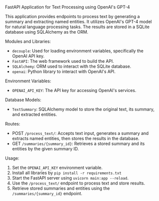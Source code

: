 
FastAPI Application for Text Processing using OpenAI's GPT-4

This application provides endpoints to process text by generating a summary and extracting named entities.
It utilizes OpenAI's GPT-4 model for natural language processing tasks. The results are stored in a SQLite 
database using SQLAlchemy as the ORM.

Modules and Libraries:
- `decouple`: Used for loading environment variables, specifically the OpenAI API key.
- `FastAPI`: The web framework used to build the API.
- `SQLAlchemy`: ORM used to interact with the SQLite database.
- `openai`: Python library to interact with OpenAI's API.

Environment Variables:
- `OPENAI_API_KEY`: The API key for accessing OpenAI's services.

Database Models:
- `TextSummary`: SQLAlchemy model to store the original text, its summary, and extracted entities.

Routes:
- POST `/process_text/`: Accepts text input, generates a summary and extracts named entities, then stores
  the results in the database.
- GET `/summaries/{summary_id}`: Retrieves a stored summary and its entities by the given summary ID.


Usage:
1. Set the `OPENAI_API_KEY` environment variable.
2. Install all libraries by `pip install -r requirements.txt`
3. Start the FastAPI server using `uvicorn main:app --reload`.
4. Use the `/process_text/` endpoint to process text and store results.
5. Retrieve stored summaries and entities using the `/summaries/{summary_id}` endpoint.




